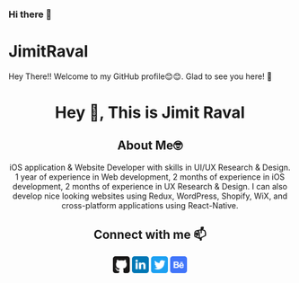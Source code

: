 ### Hi there 👋

<!--
**jimmi1998/jimmi1998** is a ✨ _special_ ✨ repository because its `README.md` (this file) appears on your GitHub profile.

Here are some ideas to get you started:

- 🔭 I’m currently working on ...
- 🌱 I’m currently learning ...
- 👯 I’m looking to collaborate on ...
- 🤔 I’m looking for help with ...
- 💬 Ask me about ...
- 📫 How to reach me: ...
- 😄 Pronouns: ...
- ⚡ Fun fact: ...
-->

# JimitRaval
Hey There!! Welcome to my GitHub profile😊😊. Glad to see you here! 🤩

<h1 align='center'>Hey 👋, This is Jimit Raval</h1>
<h2 align='center'>About Me🤓</h2>
<p align='center'>iOS application & Website Developer with skills in UI/UX Research & Design. 1 year of experience in Web development, 2 months of experience in iOS development, 2 months of experience in UX Research & Design. I can also develop nice looking websites using Redux, WordPress, Shopify, WiX, and cross-platform applications using React-Native.</p><h2 align='center'>Connect with me  📫 </h2>
<p align = 'center'> 
 <a href = "https://github.com/jimmi1998" target="_blank"> <img src=https://github.com/edent/SuperTinyIcons/blob/master/images/svg/github.svg height='30' weight='30'/></a>
<a href = "https://www.linkedin.com/in/jimit-raval/" target="_blank"> <img src=https://github.com/edent/SuperTinyIcons/blob/master/images/svg/linkedin.svg height='30' weight='30'/></a> 
<a href = "https://twitter.com/jimmiraval" target="_blank"> <img src=https://github.com/edent/SuperTinyIcons/blob/master/images/svg/twitter.svg height='30' weight='30'/></a>
<a href = "https://www.behance.net/jimitraval" target="_blank"> <img src=https://github.com/edent/SuperTinyIcons/blob/master/images/svg/behance.svg height='30' weight='30'/></a></p>


